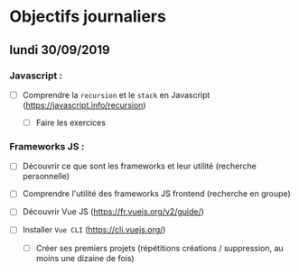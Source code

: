 # Objectifs journaliers

## lundi 30/09/2019

### Javascript :

  * [ ] Comprendre la `recursion` et le `stack` en Javascript (https://javascript.info/recursion)
    * [ ] Faire les exercices
  


### Frameworks JS : 

  * [ ] Découvrir ce que sont les frameworks et leur utilité (recherche personnelle)

  * [ ] Comprendre l'utilité des frameworks JS frontend (recherche en groupe)

  * [ ] Découvrir Vue JS (https://fr.vuejs.org/v2/guide/)

  * [ ] Installer `Vue CLI` (https://cli.vuejs.org/)
    * [ ] Créer ses premiers projets (répétitions créations / suppression, au moins une dizaine de fois)
